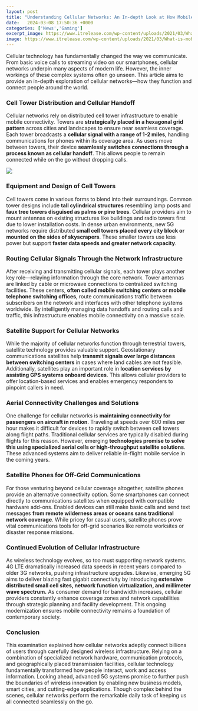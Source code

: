 ```yaml
---
layout: post
title: "Understanding Cellular Networks: An In-depth Look at How Mobile Networks Connect Us"
date:   2024-03-08 17:50:36 +0000
categories: ['News','Gaming']
excerpt_image: https://www.itrelease.com/wp-content/uploads/2021/03/What-is-mobile-network-768x614.jpg
image: https://www.itrelease.com/wp-content/uploads/2021/03/What-is-mobile-network-768x614.jpg
---
```


Cellular technology has fundamentally changed the way we communicate. From basic voice calls to streaming video on our smartphones, cellular networks underpin many aspects of modern life. However, the inner workings of these complex systems often go unseen. This article aims to provide an in-depth exploration of cellular networks—how they function and connect people around the world.
### **Cell Tower Distribution and Cellular Handoff** 
Cellular networks rely on distributed cell tower infrastructure to enable mobile connectivity. Towers are **strategically placed in a hexagonal grid pattern** across cities and landscapes to ensure near seamless coverage. Each tower broadcasts a **cellular signal with a range of 1-2 miles**, handling communications for phones within its coverage area. As users move between towers, their device **seamlessly switches connections through a process known as cellular handoff**. This allows people to remain connected while on the go without dropping calls.

![](https://www.itrelease.com/wp-content/uploads/2021/03/What-is-mobile-network-768x614.jpg)
### **Equipment and Design of Cell Towers**
Cell towers come in various forms to blend into their surroundings. Common tower designs include **tall cylindrical structures** resembling lamp posts and **faux tree towers disguised as palms or pine trees**. Cellular providers aim to mount antennas on existing structures like buildings and radio towers first due to lower installation costs. In dense urban environments, new 5G networks require distributed **small cell towers placed every city block or mounted on the sides of skyscrapers**. These smaller towers use less power but support **faster data speeds and greater network capacity**.
### **Routing Cellular Signals Through the Network Infrastructure**  
After receiving and transmitting cellular signals, each tower plays another key role—relaying information through the core network. Tower antennas are linked by cable or microwave connections to centralized switching facilities. These centers, **often called mobile switching centers or mobile telephone switching offices**, route communications traffic between subscribers on the network and interfaces with other telephone systems worldwide. By intelligently managing data handoffs and routing calls and traffic, this infrastructure enables mobile connectivity on a massive scale.
### **Satellite Support for Cellular Networks**
While the majority of cellular networks function through terrestrial towers, satellite technology provides valuable support. Geostationary communications satellites help **transmit signals over large distances between switching centers** in cases where land cables are not feasible. Additionally, satellites play an important role in **location services by assisting GPS systems onboard devices**. This allows cellular providers to offer location-based services and enables emergency responders to pinpoint callers in need.
###  **Aerial Connectivity Challenges and Solutions**
One challenge for cellular networks is **maintaining connectivity for passengers on aircraft in motion**. Traveling at speeds over 600 miles per hour makes it difficult for devices to rapidly switch between cell towers along flight paths. Traditional cellular services are typically disabled during flights for this reason. However, emerging **technologies promise to solve this using specialized aerial cells or high-throughput satellite solutions**. These advanced systems aim to deliver reliable in-flight mobile service in the coming years. 
### **Satellite Phones for Off-Grid Communications**
For those venturing beyond cellular coverage altogether, satellite phones provide an alternative connectivity option. Some smartphones can connect directly to communications satellites when equipped with compatible hardware add-ons. Enabled devices can still make basic calls and send text messages **from remote wilderness areas or oceans sans traditional network coverage**. While pricey for casual users, satellite phones prove vital communications tools for off-grid scenarios like remote worksites or disaster response missions.
### **Continued Evolution of Cellular Infrastructure** 
As wireless technology evolves, so too must supporting network systems. 4G LTE dramatically increased data speeds in recent years compared to older 3G networks, pushing infrastructure upgrades. Likewise, emerging 5G aims to deliver blazing fast gigabit connectivity by introducing **extensive distributed small cell sites, network function virtualization, and millimeter wave spectrum.** As consumer demand for bandwidth increases, cellular providers constantly enhance coverage zones and network capabilities through strategic planning and facility development. This ongoing modernization ensures mobile connectivity remains a foundation of contemporary society.
### **Conclusion**
This examination explained how cellular networks adeptly connect billions of users through carefully designed wireless infrastructure. Relying on a combination of specialized network hardware, communication protocols, and geographically placed transmission facilities, cellular technology fundamentally transformed how people interact, work and access information. Looking ahead, advanced 5G systems promise to further push the boundaries of wireless innovation by enabling new business models, smart cities, and cutting-edge applications. Though complex behind the scenes, cellular networks perform the remarkable daily task of keeping us all connected seamlessly on the go.